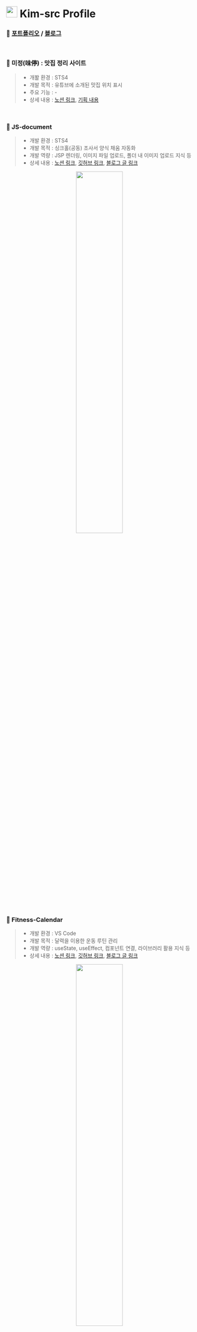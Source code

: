 <h1><img src="https://emojis.slackmojis.com/emojis/images/1531849430/4246/blob-sunglasses.gif?1531849430" width="30"/> Kim-src Profile </h1>

### 🔔 [포트폴리오](https://sikimceo.notion.site) / [블로그](https://kim-src.github.io)

<br>

### 📌 미정(味停) : 맛집 정리 사이트
> - 개봘 환경 : STS4
> - 개발 목적 : 유튜브에 소개된 맛집 위치 표시
> - 주요 기능 : -
> - 상세 내용 : [노션 링크](https://www.notion.so/sikimceo/105ab32f2cb3808db63dc9ce9f199efb?pvs=4), [기획 내용](https://sikimceo.notion.site/101ab32f2cb3802e8982d9bdfeacc9dc)

<br>

### 📌 JS-document
> - 개발 환경 : STS4
> - 개발 목적 : 싱크홀(공동) 조사서 양식 채움 자동화
> - 개발 역량 : JSP 렌더링, 이미지 파일 업로드, 폴더 내 이미지 업로드 지식 등
> - 상세 내용 : [노션 링크](https://www.notion.so/sikimceo/JS-document-103ab32f2cb380d09f9bdbc166a84492?pvs=4), [깃허브 링크](https://github.com/kim-src/js-document), [블로그 글 링크](https://kim-src.github.io/posts/GPR-%EB%B6%84%EC%84%9D%EA%B3%B5%EB%8F%99%EC%A1%B0%EC%82%AC%EC%84%9C-%EC%9E%90%EB%8F%99%ED%99%94-%ED%94%84%EB%A1%9C%EA%B7%B8%EB%9E%A8-%EA%B0%9C%EB%B0%9C-%ED%94%84%EB%A1%9C%EC%A0%9D%ED%8A%B8/)

<p align="center"><img src="https://github.com/user-attachments/assets/265f5f1d-6757-4ec6-a856-6b3f6340ca49" width="50%" height="50%">

<br>
<br>
<br>

### 📌 Fitness-Calendar
> - 개발 환경 : VS Code
> - 개발 목적 : 달력을 이용한 운동 루틴 관리
> - 개발 역량 : useState, useEffect, 컴포넌트 연결, 라이브러리 활용 지식 등
> - 상세 내용 : [노션 링크](https://www.notion.so/sikimceo/Fitness-Calendar-103ab32f2cb3807e8fdbe9393e574fb8?pvs=4), [깃허브 링크](https://github.com/kim-src/fitness-calendar), [블로그 글 링크](https://kim-src.github.io/posts/React%EB%A5%BC-%EC%9D%B4%EC%9A%A9%ED%95%9C-%EC%9A%B4%EB%8F%99-%EC%9D%BC%EC%A0%95-%EA%B4%80%EB%A6%AC-%EC%BA%98%EB%A6%B0%EB%8D%94-%EA%B0%9C%EB%B0%9C-%ED%94%84%EB%A1%9C%EC%A0%9D%ED%8A%B8/)

<p align="center"><img src="https://github.com/user-attachments/assets/d2b710d5-6b64-4a6d-b4bb-5225fae94c9b" width="50%" height="50%">

<br>
<br>
<br>

### 📌 로또 프로그램(for / List / useState 이용)
> - 개발 환경 : Eclipse / VS Code
> - 개발 목적 : Java의 Array, List 구조, React의 useState 학습 및 논리 구조 이해
> - 개발 역량 : Array, List 자료구조, for 반복문, Scanner 클래스, if 및 switch 조건문, useState 지식 등
> - 상세 내용 : Java-Array [코드](https://github.com/Kim-src/Study-Java/blob/540febd1523fbea134f3dba87f3f29f1db4f7bae/sample09/src/assignment/LottoGenerator.java), [설명(블로그)](https://kim-src.github.io/posts/%EB%A1%9C%EB%98%90-%EB%B2%88%ED%98%B8-%EC%83%9D%EC%84%B1-%EB%B0%8F-%EB%8B%B9%EC%B2%A8-%EA%B2%B0%EA%B3%BC-%ED%91%9C%EC%8B%9C-%ED%94%84%EB%A1%9C%EA%B7%B8%EB%9E%A8-%EC%A0%9C%EC%9E%91-%EB%B0%A9%EB%B2%95/) / Java-List [코드](https://github.com/kim-src/study-java/blob/main/sample16/src/assignment/LottoGenerator_List.java), [설명(블로그)](https://kim-src.github.io/posts/%EB%A1%9C%EB%98%90-%EC%8B%9C%EC%8A%A4%ED%85%9C-%EA%B5%AC%ED%98%84-%EB%B0%A9%EC%8B%9D-Array%EC%97%90%EC%84%9C-List%EB%A1%9C-%EB%B3%80%EA%B2%BD%ED%95%98%EB%8A%94-%EB%B0%A9%EB%B2%95/) / React-useState [코드](https://github.com/kim-src/all-backup/tree/main/2024-09-17/lotto/src/pages)

<br>

### 📌 순발력을 요구하는 구구단 게임
> - 개발 환경 : Eclipse
> - 개발 목적 : Java의 Timer 및 TimerTask 클래스 학습
> - 개발 역량 : while 반복문, random 메서드, Timer 및 TimerTask 클래스 지식 등
> - 상세 내용 : [Java 코드 링크](https://github.com/Kim-src/Study-Java/tree/main/sample13/src/kr/it/assignment), [블로그 글 링크](https://kim-src.github.io/posts/%EA%B5%AC%EA%B5%AC%EB%8B%A8-%EA%B2%8C%EC%9E%84-%EC%A0%9C%EC%9E%91-%EB%B0%A9%EB%B2%95-%EB%B0%8F-Java-Timer,-TimerTask-%ED%81%B4%EB%9E%98%EC%8A%A4/)

<br>
<br>

<!--
### 👇 개발 프로젝트 모음(https://github.com/Kim-src/All-Projects)


### 🔔 웹 개발
### 📌 [깃허브 블로그](https://kim-src.github.io/)
> - 개발 환경 : Visual Studio Code
> - 개발 목적 : 학습했던 프로그래밍 지식 정리 및 개발 과정 복기
> - 개발 역량 : 웹 개발 기능 활용력, GitHub Acitions 이해
> - 상세 내용 : 깃허브 Actions 링크(https://github.com/Kim-src/Kim-src.github.io/actions)
> - 개발에 필요했던 기능 :  
> <img alt="Markdown" src="https://img.shields.io/badge/-Markdown-000000?style=flat-square&logo=markdown&logoColor=white" /> <img alt="Jekyll" src="https://img.shields.io/badge/-Jekyll-CC0000?style=flat-square&logo=jekyll&logoColor=white" /> <img alt="HTML5" src="https://img.shields.io/badge/-HTML5-E34F26?style=flat-square&logo=html5&logoColor=white" /> <img alt="SASS" src="https://img.shields.io/badge/-Sass-CC6699?style=flat-square&logo=sass&logoColor=white" /> <img alt="Git Bash" src="https://img.shields.io/badge/Git%20Bash-FFE000?style=flat&logo=git&logoColor=white" />

### 🚀 [웹 개발 프로젝트 : "최신 트렌드를 경험할 수 있는 웹 사이트, MyVision]()"

> #### 웹 기술스택
<p>
<img alt="Visual Studio Code" src="https://img.shields.io/badge/-Visual_Studio_Code-007ACC?style=flat-square&logo=visual-studio-code&logoColor=white" />
<img alt="MySQL" src="https://img.shields.io/badge/-MySQL-4479A1?style=flat-square&logo=mysql&logoColor=white" />
<img alt="Spring Boot" src="https://img.shields.io/badge/-SpringBoot-6DB33F?style=flat-square&logo=spring&logoColor=white" />
<img alt="Java" src="https://img.shields.io/badge/-Java-007396?style=flat-square&logo=java&logoColor=white" />
<img alt="HTML5" src="https://img.shields.io/badge/-HTML5-E34F26?style=flat-square&logo=html5&logoColor=white" />
<img alt="CSS3" src="https://img.shields.io/badge/-CSS3-1572B6?style=flat-square&logo=css3&logoColor=white" />
<img alt="SQL" src="https://img.shields.io/badge/-SQL-4479A1?style=flat-square&logo=sql&logoColor=white" />
<img alt="Tomcat" src="https://img.shields.io/badge/-Tomcat-F8DC75?style=flat-square&logo=apache-tomcat&logoColor=white" />
<img alt="git" src="https://img.shields.io/badge/-Git-F05032?style=flat-square&logo=git&logoColor=white" />
</p>

<br>
<br>
-->

<!--
### 🔔 [VisualCavity : 싱크홀 AI 자동 분석 프로그램](https://github.com/Kim-src/VisualCavity)

#### 📌 VisualCavity AI
> - 개발 환경 : Google Colab
> - 개발 목적 : GPR 데이터 분석 수준 하향
> - 개발 내용 : 싱크홀(공동) 자동 분석 프로그램(VIsualCavity) 제작을 위한 이미지 학습 AI 모델
> - 개발 역량 : Python 라이브러리, XML 파싱, AI의 이미지 학습 과정 및 딥러닝 모델 이해
> - 상세 내용 : 깃허브 링크(https://github.com/Kim-src/VisualCavity)
> - 개발에 필요했던 기능 :  
> <img alt="Google Colab" src="https://img.shields.io/badge/-Google_Colab-F9AB00?style=flat-square&logo=google-colab&logoColor=white" /> <img alt="Python" src="https://img.shields.io/badge/-Python-3776AB?style=flat-square&logo=python&logoColor=white" /> <img alt="tensorflow" src="https://img.shields.io/badge/TensorFlow-%23FF6F00.svg?style=flat-square&logo=TensorFlow&logoColor=white" />

#### 📌 VisualCavity SW
> - 개발 환경 : Eclipse
> - 개발 목적 : VisualCavity AI를 GPR 데이터 분석용 데스크톱 애플리케이션에 접목
> - 개발 내용 : GPR 데이터 분석용 자사 데스크톱 애플리케이션 프로그램
> - 개발 역량 : 도메인 지식, 프로그램 기획력, Java & Python 계열 언어 활용력
> - 상세 내용 : 깃허브 링크(https://github.com/Kim-src/VisualCavity)
> - 개발에 필요했던 기능 :  
<img alt="Eclipse" src="https://img.shields.io/badge/-Eclipse-2C2255?style=flat-square&logo=eclipse&logoColor=white" /> <img alt="Spring Boot" src="https://img.shields.io/badge/-Spring%20Boot-6DB33F?style=flat-square&logo=spring-boot&logoColor=white" /> <img alt="Python" src="https://img.shields.io/badge/-Python-3776AB?style=flat-square&logo=python&logoColor=white" /> <img alt="HTML5" src="https://img.shields.io/badge/-HTML5-E34F26?style=flat-square&logo=html5&logoColor=white" /> <img alt="CSS3" src="https://img.shields.io/badge/-CSS3-1572B6?style=flat-square&logo=css3&logoColor=white" /> <img alt="JavaScript" src="https://img.shields.io/badge/-JavaScript-F7DF1E?style=flat-square&logo=javascript&logoColor=black" /> <img alt="Git Bash" src="https://img.shields.io/badge/Git%20Bash-FFE000?style=flat&logo=git&logoColor=white" />

<br>
<br>
-->
